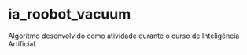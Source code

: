 # ia_roobot_vacuum
Algoritmo desenvolvido como atividade durante o curso de Inteligência Artificial. 
